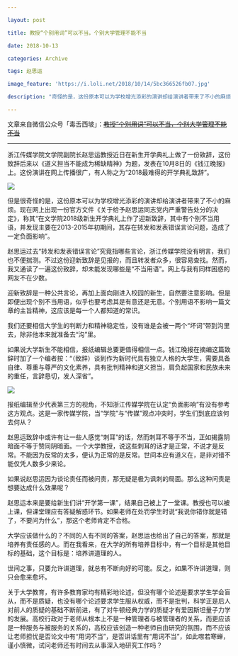 ```yaml
---

layout: post

title: 教授“个别用词”可以不当，个别大学管理不能不当

date: 2018-10-13

categories: Archive

tags: 赵思运

image_feature: 'https://i.loli.net/2018/10/14/5bc366526fb07.jpg'

description: "奇怪的是，这份原本可以为学校增光添彩的演讲却给演讲者带来了不小的麻烦。"

---
```


文章来自微信公众号「毒舌西坡」：~~[教授“个别用词”可以不当，个别大学管理不能不当](https://archive.fo/Vxdo6#selection-33.1-33.5)~~

---

浙江传媒学院文学院副院长赵思运教授近日在新生开学典礼上做了一份致辞，这份致辞后来以《道义担当不能成为稀缺精神》为题，发表在10月8日的《钱江晚报》上。这份演讲在网上传播很广，有人称之为“2018最难得的开学典礼致辞”。

![](https://i.loli.net/2018/10/14/5bc366508ca2e.jpg)

但是很奇怪的是，这份原本可以为学校增光添彩的演讲却给演讲者带来了不小的麻烦。现在网上出现一份官方文件《关于给予赵思运同志党内严重警告处分的决定》，称其“在文学院2018级新生开学典礼上作了迎新致辞，其中有个别不当用语，并发现主要在2013-2015年初期间，其存在转发和发表错误言论问题，造成了一定负面影响”。

赵思运过去“转发和发表错误言论”究竟指哪些言论，浙江传媒学院没有明言，我们也不便揣测。不过这份迎新致辞是见报的，而且转发者众多，很容易查找。然而，我又通读了一遍这份致辞，却未能发现哪些是“不当用语”。网上与我有同样困惑的网友不在少数。

迎新致辞是一种公共言论，再加上面向刚进入校园的新生，自然要注意影响。但是即便出现个别不当用语，似乎也要考虑其是有意还是无意。个别用语不影响一篇文章的主旨精神，这应该是每一个人都知道的常识。

我们还要相信大学生的判断力和精神稳定性，没有谁是会被一两个“坏词”带到沟里去，除非他本来就准备去“沟”里。

如果说大学新生不能相信，报纸编辑总要更值得相信一点。钱江晚报在摘编这篇致辞时加了一个编者按：“（致辞）谈到作为新时代具有独立人格的大学生，需要具备自律、尊重与尊严的文化素养，具有批判精神和道义担当，肩负起国家和民族未来的重任，言辞恳切，发人深省”。

![](https://i.loli.net/2018/10/14/5bc366526fb07.jpg)

报纸编辑至少代表第三方的视角，不知浙江传媒学院在认定“负面影响”有没有参考这方观点。这是一家传媒学院，当“学院”与“传媒”观点冲突时，学生们到底应该何去何从？

赵思运致辞中或许有让一些人感觉“刺耳”的话，然而刺耳不等于不当，正如揭露阴暗面不等于赞同阴暗面。一个大学教授，说这些刺耳的话才是正常，不说才是反常。不能因为反常的太多，便认为正常的是反常。世间本应有道义在，是非对错不能仅凭人数多少来论。

如果说赵思运因为谈论责任而被问责，那无疑是极为讽刺的局面。那么这种问责是想要达成什么效果呢？

赵思运本来是要给新生们讲“开学第一课”，结果自己被上了一堂课。教授也可以被上课，但课堂理应有答疑解惑环节。如果老师在处罚学生时说“我说你错你就是错了，不要问为什么”，那这个老师肯定不合格。

大学应该做什么的？不同的人有不同的答案，赵思运也给出了自己的答案，那就是培养有责任感的人。而在我看来，在大学的所有培养目标中，有一个目标是其他目标的基础，这个目标是：培养讲道理的人。

世间之事，只要允许讲道理，就总有不断向好的可能。反之，如果不许讲道理，则只会愈来愈坏。

关于大学教育，有许多教育家均有精彩地论述，但没有哪个论述是要求学生学会盲从，而不是质疑，也没有哪个论述要求学生服从权威，而不是批判，科学正是后人对前人的质疑的基础不断前进，有了对牛顿经典力学的质疑才有爱因斯坦量子力学的发展。高校行政对于老师从根本上不是一种管理者与被管理者的关系，而更应该是一种服务与被服务的关系的，高校应该创造一种老师自由研究的氛围，而不应该让老师担忧是否论文中有“用词不当”，是否讲话里有“用词不当”，如此噤若寒蝉，谨小慎微，试问老师还有时间去从事深入地研究工作吗？
